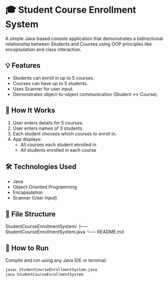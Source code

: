 # 🎓 Student Course Enrollment System

A simple Java-based console application that demonstrates a bidirectional relationship between Students and Courses using OOP principles like encapsulation and class interaction.

## 💡 Features
- Students can enroll in up to 5 courses.
- Courses can have up to 5 students.
- Uses Scanner for user input.
- Demonstrates object-to-object communication (Student ↔ Course).

## 🧪 How It Works
1. User enters details for 5 courses.
2. User enters names of 3 students.
3. Each student chooses which courses to enroll in.
4. App displays:
   - All courses each student enrolled in
   - All students enrolled in each course

## 🛠️ Technologies Used
- Java
- Object-Oriented Programming
- Encapsulation
- Scanner (User input)

## 📁 File Structure
StudentCourseEnrollmentSystem/
├── StudentCourseEnrollmentSystem.java
└── README.md

## 🚀 How to Run
Compile and run using any Java IDE or terminal:

```bash
javac StudentCourseEnrollmentSystem.java
java StudentCourseEnrollmentSystem
